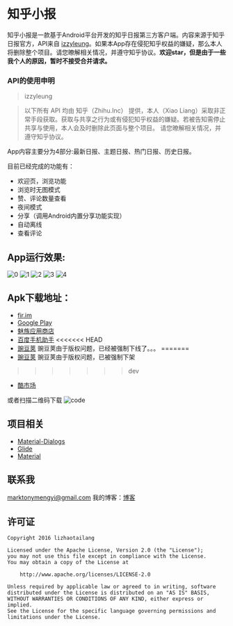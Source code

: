 # 知乎小报

知乎小报是一款基于Android平台开发的知乎日报第三方客户端。内容来源于知乎日报官方，API来自 [izzyleung](https://github.com/izzyleung)。如果本App存在侵犯知乎权益的嫌疑，那么本人将删除整个项目。请您暸解相关情况，并遵守知乎协议。**欢迎star，但是由于一些我个人的原因，暂时不接受合并请求。**

### API的使用申明
>izzyleung

> 以下所有 API 均由 知乎（Zhihu.Inc） 提供，本人（Xiao Liang）采取非正常手段获取。获取与共享之行为或有侵犯知乎权益的嫌疑。若被告知需停止共享与使用，本人会及时删除此页面与整个项目。
请您暸解相关情况，并遵守知乎协议。

App内容主要分为4部分:最新日报、主题日报、热门日报、历史日报。

目前已经完成的功能有：

* 欢迎页，浏览功能
* 浏览时无图模式
* 赞、评论数量查看
* 夜间模式
* 分享（调用Android内置分享功能实现）
* 自动离线
* 查看评论

## App运行效果:
![0](https://github.com/marktony/ZhiHuDaily/blob/master/screenshots/0.png)
![1](https://github.com/marktony/ZhiHuDaily/blob/master/screenshots/1.png)
![2](https://github.com/marktony/ZhiHuDaily/blob/master/screenshots/2.png)
![3](https://github.com/marktony/ZhiHuDaily/blob/master/screenshots/3.png)
![4](https://github.com/marktony/ZhiHuDaily/blob/master/screenshots/4.png)


## Apk下载地址：
* [fir.im](http://fir.im/gc6w)
* [Google Play](https://play.google.com/store/apps/details?id=com.marktony.zhihudaily)
* [魅族应用商店](http://app.flyme.cn/apps/public/detail?package_name=com.marktony.zhihudaily)
* [百度手机助手](http://shouji.baidu.com/software/item?docid=9158461&from=as)
<<<<<<< HEAD
* [豌豆荚](http://www.wandoujia.com/apps/com.marktony.zhihudaily)   豌豆荚由于版权问题，已经被强制下线了。。。
=======
* [豌豆荚](http://www.wandoujia.com/apps/com.marktony.zhihudaily) 豌豆荚由于版权问题，已被强制下架
>>>>>>> dev
* [酷市场](http://www.coolapk.com/apk/com.marktony.zhihudaily)

或者扫描二维码下载
![code](https://github.com/marktony/ZhiHuDaily/blob/master/screenshots/code.png)

## 项目相关
* [Material-Dialogs](https://github.com/afollestad/material-dialogs)
* [Glide](https://github.com/bumptech/glide)
* [Material](https://github.com/rey5137/material)

## 联系我
[marktonymengyi@gmail.com](mailto:marktonymengyi@gmail.com)
我的博客：[博客](http://marktony.github.io/)

## 许可证

    Copyright 2016 lizhaotailang

    Licensed under the Apache License, Version 2.0 (the "License");
    you may not use this file except in compliance with the License.
    You may obtain a copy of the License at

        http://www.apache.org/licenses/LICENSE-2.0

    Unless required by applicable law or agreed to in writing, software
    distributed under the License is distributed on an "AS IS" BASIS,
    WITHOUT WARRANTIES OR CONDITIONS OF ANY KIND, either express or implied.
    See the License for the specific language governing permissions and
    limitations under the License.


